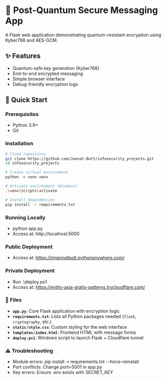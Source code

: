 # 🔐 Post-Quantum Secure Messaging App

A Flask web application demonstrating quantum-resistant encryption using Kyber768 and AES-GCM.

## ✨ Features
- Quantum-safe key generation (Kyber768)
- End-to-end encrypted messaging
- Simple browser interface
- Debug-friendly encryption logs

## 🚀 Quick Start

### Prerequisites
- Python 3.9+
- Git

### Installation
```bash
# Clone repository
git clone https://github.com/Jannat-Butt/infosecurity_projects.git
cd infosecurity_projects

# Create virtual environment
python -m venv venv

# Activate environment (Windows)
.\venv\Scripts\activate

# Install dependencies
pip install -r requirements.txt
```
### Running Locally
  - python app.py
  - Access at: http://localhost:5000

### Public Deployment
  - Access at: https://imjannatbutt.pythonanywhere.com/

### Private Deployment
  - Run .\deploy.ps1
  - Access at: https://entity-asia-gratis-patterns.trycloudflare.com/


### 📂 Files
  - **`app.py`**: Core Flask application with encryption logic
  - **`requirements.txt`**: Lists all Python packages needed (`flask`, `cryptography`, etc.)
  - **`static/style.css`**: Custom styling for the web interface
  - **`templates/index.html`**: Frontend HTML with message forms
  - **`deploy.ps1`**: Windows script to launch Flask + Cloudflare tunnel


### ⚠️ Troubleshooting
  - Module errors: pip install -r requirements.txt --force-reinstall
  - Port conflicts: Change port=5001 in app.py
  - Key errors: Ensure .env exists with SECRET_KEY
